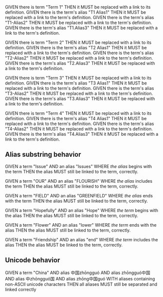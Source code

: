 GIVEN there is term "Term 1" THEN it MUST be replaced with a link to its definition.
GIVEN there is the term's alias "T1 Alias1" THEN it MUST be replaced with a link to the term's definition.
GIVEN there is the term's alias "T1-Alias2" THEN it MUST be replaced with a link to the term's definition.
GIVEN there is the term's alias "T1.Alias3" THEN it MUST be replaced with a link to the term's definition.

GIVEN there is term "Term 2" THEN it MUST be replaced with a link to its definition.
GIVEN there is the term's alias "T2 Alias1" THEN it MUST be replaced with a link to the term's definition.
GIVEN there is the term's alias "T2-Alias2" THEN it MUST be replaced with a link to the term's definition.
GIVEN there is the term's alias "T2.Alias3" THEN it MUST be replaced with a link to the term's definition.

GIVEN there is term "Term 3" THEN it MUST be replaced with a link to its definition.
GIVEN there is the term's alias "T3 Alias1" THEN it MUST be replaced with a link to the term's definition.
GIVEN there is the term's alias "T3-Alias2" THEN it MUST be replaced with a link to the term's definition.
GIVEN there is the term's alias "T3.Alias3" THEN it MUST be replaced with a link to the term's definition.

GIVEN there is term "Term 4" THEN it MUST be replaced with a link to its definition.
GIVEN there is the term's alias "T4 Alias1" THEN it MUST be replaced with a link to the term's definition.
GIVEN there is the term's alias "T4-Alias2" THEN it MUST be replaced with a link to the term's definition.
GIVEN there is the term's alias "T4.Alias3" THEN it MUST be replaced with a link to the term's definition.

## Alias substring behavior

GIVEN a term "Issue"
AND an alias "Issues" WHERE *the alias* begins with the term
THEN the alias MUST still be linked to the term, correctly.

GIVEN a term "OUR"
AND an alias "FLOURISH" WHERE *the alias* includes the term
THEN the alias MUST still be linked to the term, correctly.

GIVEN a term "FIELD"
AND an alias "GREENFIELD" WHERE *the alias* ends with the term
THEN the alias MUST still be linked to the term, correctly.

GIVEN a term "Hopefully"
AND an alias "Hope" WHERE *the term* begins with the alias
THEN the alias MUST still be linked to the term, correctly.

GIVEN a term "Flower"
AND an alias "lower" WHERE *the term* ends with the alias
THEN the alias MUST still be linked to the term, correctly.

GIVEN a term "Friendship"
AND an alias "end" WHERE *the term* includes the alias
THEN the alias MUST be linked to the term, correctly.

## Unicode behavior

GIVEN a term "China"
AND alias 中国zhōngguó
AND alias zhōngguó中国
AND alias 中zhōngguó国
AND alias zhōng中国guó
WITH aliases containing non-ASCII unicode characters
THEN all aliases MUST still be separated and linked correctly
